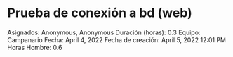 # Prueba de conexión a bd (web)

Asignados: Anonymous, Anonymous
Duración (horas): 0.3
Equipo: Campanario
Fecha: April 4, 2022
Fecha de creación: April 5, 2022 12:01 PM
Horas Hombre: 0.6
